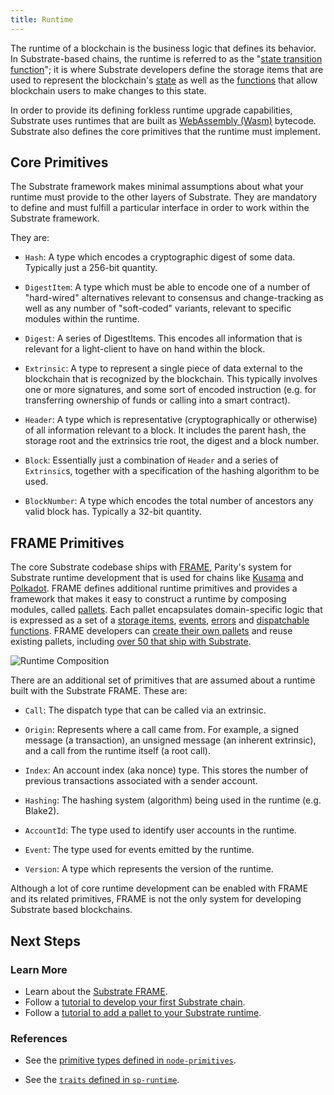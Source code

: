 ```yaml
---
title: Runtime
---
```


The runtime of a blockchain is the business logic that defines its behavior. In Substrate-based
chains, the runtime is referred to as the
"[state transition function](../../knowledgebase/getting-started/glossary#state-transition-function-stf)";
it is where Substrate developers define the storage items that are used to represent the
blockchain's [state](../../knowledgebase/getting-started/glossary#state) as well as the
[functions](../../knowledgebase/learn-substrate/extrinsics) that allow blockchain users to make
changes to this state.

In order to provide its defining forkless runtime upgrade capabilities, Substrate uses runtimes that
are built as [WebAssembly (Wasm)](../../knowledgebase/getting-started/glossary#webassembly-wasm)
bytecode. Substrate also defines the
core primitives that the runtime must
implement.

## Core Primitives

The Substrate framework makes minimal assumptions about what your runtime must provide to the other
layers of Substrate. They are mandatory to define and must fulfill a particular interface in order
to work within the Substrate framework.

They are:

- `Hash`: A type which encodes a cryptographic digest of some data. Typically just a 256-bit
  quantity.

- `DigestItem`: A type which must be able to encode one of a number of "hard-wired" alternatives
  relevant to consensus and change-tracking as well as any number of "soft-coded" variants, relevant
  to specific modules within the runtime.

- `Digest`: A series of DigestItems. This encodes all information that is relevant for a
  light-client to have on hand within the block.

- `Extrinsic`: A type to represent a single piece of data external to the blockchain that is
  recognized by the blockchain. This typically involves one or more signatures, and some sort of
  encoded instruction (e.g. for transferring ownership of funds or calling into a smart contract).

- `Header`: A type which is representative (cryptographically or otherwise) of all information
  relevant to a block. It includes the parent hash, the storage root and the extrinsics trie root,
  the digest and a block number.

- `Block`: Essentially just a combination of `Header` and a series of `Extrinsic`s, together with a
  specification of the hashing algorithm to be used.

- `BlockNumber`: A type which encodes the total number of ancestors any valid block has. Typically a
  32-bit quantity.

## FRAME Primitives

The core Substrate codebase ships with [FRAME](../../knowledgebase/runtime/frame), Parity's system
for Substrate runtime development that is used for chains like
[Kusama](https://github.com/paritytech/polkadot/blob/master/runtime/kusama/src/lib.rs) and
[Polkadot](https://github.com/paritytech/polkadot/blob/master/runtime/polkadot/src/lib.rs). FRAME
defines additional runtime primitives and
provides a framework that makes it easy to construct a runtime by composing modules, called
[pallets](./pallets). Each pallet encapsulates domain-specific logic that is expressed as a set of a
[storage items](../../knowledgebase/runtime/storage), [events](../../knowledgebase/runtime/events),
[errors](../../knowledgebase/runtime/errors) and
[dispatchable functions](../../knowledgebase/getting-started/glossary#dispatch). FRAME developers
can [create their own pallets](../../knowledgebase/runtime/pallets) and reuse existing pallets,
including [over 50 that ship with Substrate](../../knowledgebase/runtime/frame#prebuilt-pallets).

![Runtime Composition](assets/frame-runtime.png)

There are an additional set of primitives that are assumed about a runtime built with the Substrate
FRAME. These are:

- `Call`: The dispatch type that can be called via an extrinsic.

- `Origin`: Represents where a call came from. For example, a signed message (a transaction), an
  unsigned message (an inherent extrinsic), and a call from the runtime itself (a root call).

- `Index`: An account index (aka nonce) type. This stores the number of previous transactions
  associated with a sender account.

- `Hashing`: The hashing system (algorithm) being used in the runtime (e.g. Blake2).

- `AccountId`: The type used to identify user accounts in the runtime.

- `Event`: The type used for events emitted by the runtime.

- `Version`: A type which represents the version of the runtime.

Although a lot of core runtime development can be enabled with FRAME and 
its related primitives, FRAME is not the only system for developing 
Substrate based blockchains.

## Next Steps

### Learn More

- Learn about the [Substrate FRAME](frame).
- Follow a
  [tutorial to develop your first Substrate chain](../../tutorials/create-your-first-substrate-chain/).
- Follow a [tutorial to add a pallet to your Substrate runtime](../../tutorials/add-a-pallet/).

### References

- See the
  [primitive types defined in `node-primitives`](https://substrate.dev/rustdocs/v3.0.0/node_primitives/index.html).

- See the
  [`traits` defined in `sp-runtime`](https://substrate.dev/rustdocs/v3.0.0/sp_runtime/traits/index.html).
